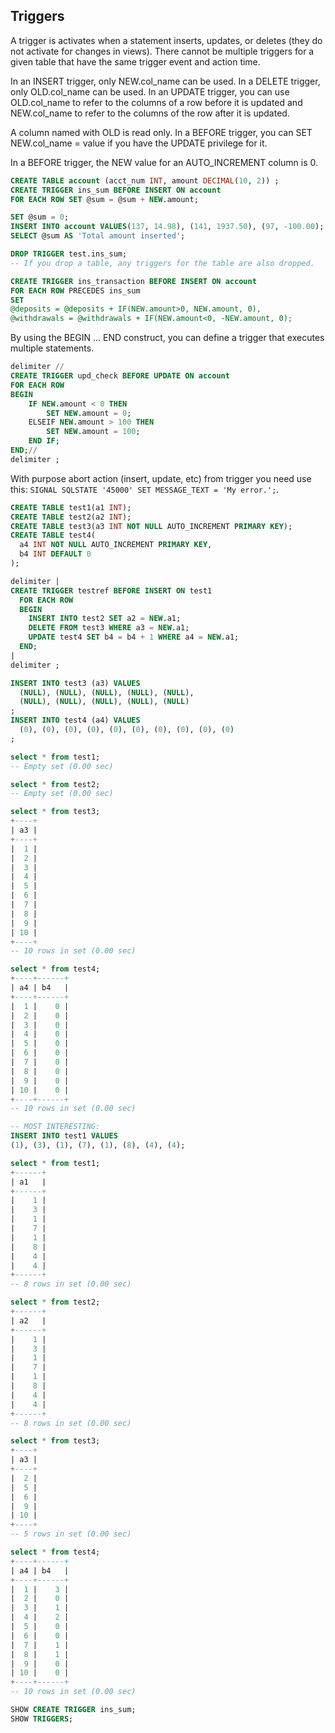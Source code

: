 Triggers
-

A trigger is activates when a statement inserts, updates, or deletes
(they do not activate for changes in views).
There cannot be multiple triggers for a given table that have
the same trigger event and action time.

In an INSERT trigger, only NEW.col_name can be used.
In a DELETE trigger, only OLD.col_name can be used.
In an UPDATE trigger, you can use
OLD.col_name to refer to the columns of a row before it is updated
and NEW.col_name to refer to the columns of the row after it is updated.

A column named with OLD is read only.
In a BEFORE trigger, you can SET NEW.col_name = value
if you have the UPDATE privilege for it.

In a BEFORE trigger, the NEW value for an AUTO_INCREMENT column is 0.

````sql
CREATE TABLE account (acct_num INT, amount DECIMAL(10, 2)) ;
CREATE TRIGGER ins_sum BEFORE INSERT ON account
FOR EACH ROW SET @sum = @sum + NEW.amount;

SET @sum = 0;
INSERT INTO account VALUES(137, 14.98), (141, 1937.50), (97, -100.00);
SELECT @sum AS 'Total amount inserted';

DROP TRIGGER test.ins_sum;
-- If you drop a table, any triggers for the table are also dropped.

CREATE TRIGGER ins_transaction BEFORE INSERT ON account
FOR EACH ROW PRECEDES ins_sum
SET
@deposits = @deposits + IF(NEW.amount>0, NEW.amount, 0),
@withdrawals = @withdrawals + IF(NEW.amount<0, -NEW.amount, 0);
````

By using the BEGIN ... END construct,
you can define a trigger that executes multiple statements.
````sql
delimiter //
CREATE TRIGGER upd_check BEFORE UPDATE ON account
FOR EACH ROW
BEGIN
    IF NEW.amount < 0 THEN
        SET NEW.amount = 0;
    ELSEIF NEW.amount > 100 THEN
        SET NEW.amount = 100;
    END IF;
END;//
delimiter ;
````

With purpose abort action (insert, update, etc) from trigger
you need use this: `SIGNAL SQLSTATE '45000' SET MESSAGE_TEXT = 'My error.';`.

````sql
CREATE TABLE test1(a1 INT);
CREATE TABLE test2(a2 INT);
CREATE TABLE test3(a3 INT NOT NULL AUTO_INCREMENT PRIMARY KEY);
CREATE TABLE test4(
  a4 INT NOT NULL AUTO_INCREMENT PRIMARY KEY,
  b4 INT DEFAULT 0
);

delimiter |
CREATE TRIGGER testref BEFORE INSERT ON test1
  FOR EACH ROW
  BEGIN
    INSERT INTO test2 SET a2 = NEW.a1;
    DELETE FROM test3 WHERE a3 = NEW.a1;
    UPDATE test4 SET b4 = b4 + 1 WHERE a4 = NEW.a1;
  END;
|
delimiter ;

INSERT INTO test3 (a3) VALUES
  (NULL), (NULL), (NULL), (NULL), (NULL),
  (NULL), (NULL), (NULL), (NULL), (NULL)
;
INSERT INTO test4 (a4) VALUES
  (0), (0), (0), (0), (0), (0), (0), (0), (0), (0)
;

select * from test1;
-- Empty set (0.00 sec)

select * from test2;
-- Empty set (0.00 sec)

select * from test3;
+----+
| a3 |
+----+
|  1 |
|  2 |
|  3 |
|  4 |
|  5 |
|  6 |
|  7 |
|  8 |
|  9 |
| 10 |
+----+
-- 10 rows in set (0.00 sec)

select * from test4;
+----+------+
| a4 | b4   |
+----+------+
|  1 |    0 |
|  2 |    0 |
|  3 |    0 |
|  4 |    0 |
|  5 |    0 |
|  6 |    0 |
|  7 |    0 |
|  8 |    0 |
|  9 |    0 |
| 10 |    0 |
+----+------+
-- 10 rows in set (0.00 sec)

-- MOST INTERESTING:
INSERT INTO test1 VALUES
(1), (3), (1), (7), (1), (8), (4), (4);

select * from test1;
+------+
| a1   |
+------+
|    1 |
|    3 |
|    1 |
|    7 |
|    1 |
|    8 |
|    4 |
|    4 |
+------+
-- 8 rows in set (0.00 sec)

select * from test2;
+------+
| a2   |
+------+
|    1 |
|    3 |
|    1 |
|    7 |
|    1 |
|    8 |
|    4 |
|    4 |
+------+
-- 8 rows in set (0.00 sec)

select * from test3;
+----+
| a3 |
+----+
|  2 |
|  5 |
|  6 |
|  9 |
| 10 |
+----+
-- 5 rows in set (0.00 sec)

select * from test4;
+----+------+
| a4 | b4   |
+----+------+
|  1 |    3 |
|  2 |    0 |
|  3 |    1 |
|  4 |    2 |
|  5 |    0 |
|  6 |    0 |
|  7 |    1 |
|  8 |    1 |
|  9 |    0 |
| 10 |    0 |
+----+------+
-- 10 rows in set (0.00 sec)
````

````sql
SHOW CREATE TRIGGER ins_sum;
SHOW TRIGGERS;
````
